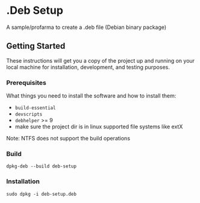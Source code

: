 # .Deb Setup

A sample/profarma to create a .deb file (Debian binary package)

## Getting Started

These instructions will get you a copy of the project up and running on your local machine for installation, development, and testing purposes.

### Prerequisites
  
What things you need to install the software and how to install them:  
- `build-essential`
- `devscripts`
- `debhelper` >= 9
- make sure the project dir is in linux supported file systems like extX

Note: NTFS does not support the build operations


### Build

```
dpkg-deb --build deb-setup
```

### Installation

```
sudo dpkg -i deb-setup.deb
```

